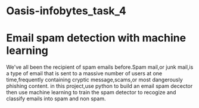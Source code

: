 # Oasis-infobytes_task_4
# Email spam detection with machine learning
We've all been the recipient of spam emails before.Spam mail,or junk mail,is a type of email that is sent to a massive number of users at one time,frequently containing cryptic message,scams,or most dangerously phishing content.
in this project,use python to build an email spam decector then use machine learning to train the spam detector to recogize and classify emails into spam and non spam.

